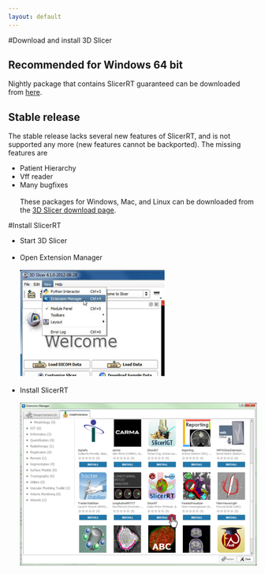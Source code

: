 ```yaml
---
layout: default
---
```

#Download and install 3D Slicer

## Recommended for Windows 64 bit
Nightly package that contains SlicerRT guaranteed can be downloaded from [here](http://slicer.kitware.com/midas3/api/rest?method=midas.bitstream.download&name=Slicer-4.2.0-2013-06-23-win-amd64.exe&checksum=134c693a90a219ec361881c95daa372f).

## Stable release
The stable release lacks several new features of SlicerRT, and is not supported any more (new features cannot be backported). The missing features are
*   Patient Hierarchy
*   Vff reader
*   Many bugfixes
<br><br>These packages for Windows, Mac, and Linux can be downloaded from the [3D Slicer download page](http://download.slicer.org/).

#Install SlicerRT

*   Start 3D Slicer
<br><br>
*   Open Extension Manager
<br><br>
![3D Slicer - Open Extension Manager](images/SlicerCorner.png)
<br><br>
*   Install SlicerRT
<br><br>
![3D Slicer - Extension Manager Browser](images/SlicerRT_0.10_ExtensionManager_Browser_ClickOnSlicerRT.png)
